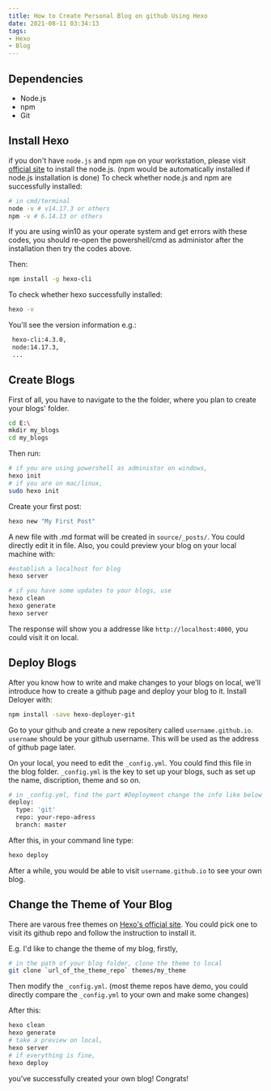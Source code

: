 ```yaml
---
title: How to Create Personal Blog on github Using Hexo
date: 2021-08-11 03:34:13
tags: 
- Hexo
- Blog
---
```


## Dependencies
+ Node.js
+ npm
+ Git


## Install Hexo
if you don't have `node.js` and npm `npm` on your workstation, please visit [official site](https://nodejs.org/en/) to install the node.js. (npm would be automatically installed if node.js installation is done)
To check whether node.js and npm are successfully installed:
```bash
# in cmd/terminal
node -v # v14.17.3 or others
npm -v # 6.14.13 or others
``` 
If you are using win10 as your operate system and get errors with these codes, you should re-open the powershell/cmd as administor after the installation then try the codes above.

Then:
```bash
npm install -g hexo-cli
```
To check whether hexo successfully installed:
```bash
hexo -v
```
You'll see the version information e.g.:
```bash
 hexo-cli:4.3.0, 
 node:14.17.3, 
 ... 
```

## Create Blogs
First of all, you have to navigate to the the folder, where you plan to create your blogs' folder.
```bash
cd E:\
mkdir my_blogs
cd my_blogs
```
Then run:
```bash
# if you are using powershell as administor on windows,
hexo init
# if you are on mac/linux, 
sudo hexo init
```
Create your first post:
```bash
hexo new "My First Post"
```
A new file with .md format will be created in `source/_posts/`. You could directly edit it in file. Also, you could preview your blog on your local machine with:
```bash
#establish a localhost for blog
hexo server

# if you have some updates to your blogs, use
hexo clean
hexo generate
hexo server
```
The response will show you a addresse like `http://localhost:4000`, you could visit it on local.


## Deploy Blogs
After you know how to write and make changes to your blogs on local, we'll introduce how to create a github page and deploy your blog to it. Install Deloyer with:
```bash
npm install -save hexo-deployer-git
``` 
Go to your github and create a new repositery called `username.github.io`. `username` should be your github username. This will be used as the address of github page later.

On your local, you need to edit the `_config.yml`. You could find this file in the blog folder. `_config.yml` is the key to set up your blogs, such as set up the name, discription, theme and so on. 
```bash
# in _config.yml, find the part #Deployment change the info like below
deploy:
  type: 'git'
  repo: your-repo-adress
  branch: master
```
After this, in your command line type:
```bash
hexo deploy
```
After a while, you would be able to visit `username.github.io` to see your own blog.

## Change the Theme of Your Blog
There are varous free themes on [Hexo's official site](https://hexo.io/themes/). You could pick one to visit its github repo and follow the instruction to install it.

E.g. I'd like to change the theme of my blog, firstly, 
```bash
# in the path of your blog folder, clone the theme to local
git clone `url_of_the_theme_repo` themes/my_theme
```
Then modify the `_config.yml`. (most theme repos have demo, you could directly compare the `_config.yml` to your own and make some changes)

After this:
```bash
hexo clean
hexo generate
# take a preview on local, 
hexo server
# if everything is fine,
hexo deploy
```



you've successfully created your own blog! Congrats!